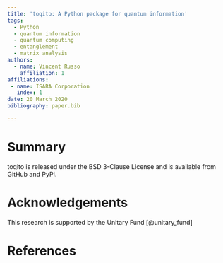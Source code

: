 ```yaml
---
title: 'toqito: A Python package for quantum information'
tags:
  - Python
  - quantum information
  - quantum computing
  - entanglement
  - matrix analysis
authors:
  - name: Vincent Russo
    affiliation: 1 
affiliations:
 - name: ISARA Corporation
   index: 1
date: 20 March 2020
bibliography: paper.bib

---
```


# Summary

toqito is released under the BSD 3-Clause License and is available from GitHub and PyPI.

# Acknowledgements

This research is supported by the Unitary Fund [@unitary_fund]

# References

